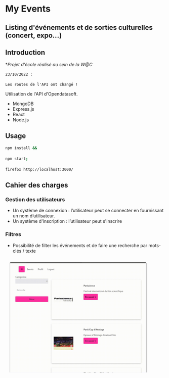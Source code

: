 # My Events

## Listing d'événements et de sorties culturelles (concert, expo...)

## Introduction

\*_Projet d'école réalisé au sein de la W@C_

```
23/10/2022 : 

Les routes de l'API ont changé !
```
Utilisation de l'API d'Opendatasoft.

- MongoDB
- Express.js
- React
- Node.js

## Usage

```bash
npm install &&

npm start;

firefox http://localhost:3000/
```

## Cahier des charges

### Gestion des utilisateurs

- Un système de connexion : l’utilisateur peut se connecter en fournissant un nom d’utilisateur.
- Un système d'inscription : l’utilisateur peut s'inscrire

### Filtres

- Possibilité de filter les événements et de faire une recherche par mots-clés / texte

<img src="my_events.gif" height="350px" style="margin: 1em; border-radius:.25em;" alt="demo">
